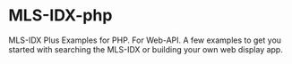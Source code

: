 # MLS-IDX-php
MLS-IDX Plus Examples for PHP.  For Web-API. A few examples to get you started with searching the MLS-IDX or building your own web display app.
